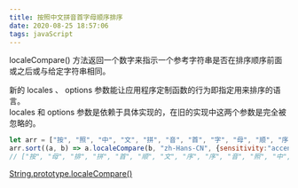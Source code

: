 ```yaml
---
title: 按照中文拼音首字母顺序排序
date: 2020-08-25 18:57:06
tags: javaScript
---
```


localeCompare() 方法返回一个数字来指示一个参考字符串是否在排序顺序前面或之后或与给定字符串相同。

<!-- more -->

新的 locales 、 options 参数能让应用程序定制函数的行为即指定用来排序的语言。  
locales 和 options 参数是依赖于具体实现的，在旧的实现中这两个参数是完全被忽略的。

```javascript
let arr = ["按", "照", "中", "文", "拼", "音", "首", "字", "母", "顺", "序", "排", "序"];
arr.sort((a, b) => a.localeCompare(b, "zh-Hans-CN", {sensitivity:"accent"}))
// ["按", "母", "排", "拼", "首", "顺", "文", "序", "序", "音", "照", "中", "字"]
```

[String.prototype.localeCompare()](https://developer.mozilla.org/zh-CN/docs/Web/JavaScript/Reference/Global_Objects/String/localeCompare)

